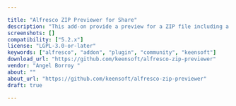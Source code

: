 ```yaml
---

title: "Alfresco ZIP Previewer for Share"
description: "This add-on provide a preview for a ZIP file including a hierarchical list of all entries inside that ZIP. As zip entry list is generated by a custom transformer at rendition phase, files and folders are also available when searching. License The plugin is licensed under the LGPL v3.0."
screenshots: []
compatibility: ["5.2.x"]
license: "LGPL-3.0-or-later"
keywords: ["alfresco", "addon", "plugin", "community", "keensoft"]
download_url: "https://github.com/keensoft/alfresco-zip-previewer"
vendor: "Angel Borroy ‌"
about: ""
about_url: "https://github.com/keensoft/alfresco-zip-previewer"
draft: true

---
```

